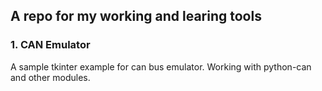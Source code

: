## A repo for my working and learing tools

### 1. CAN Emulator

A sample tkinter example for can bus emulator. Working with python-can and other modules.
